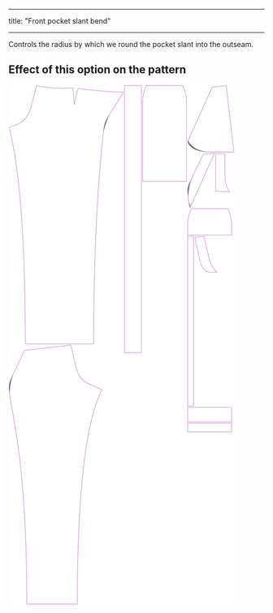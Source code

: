 - - -
title: "Front pocket slant bend"
- - -

Controls the radius by which we round the pocket slant into the outseam.

## Effect of this option on the pattern

![This image shows the effect of this option by superimposing several variants that have a different value for this option](charlie_frontpocketslantbend_sample.svg "Effect of this option on the pattern")
